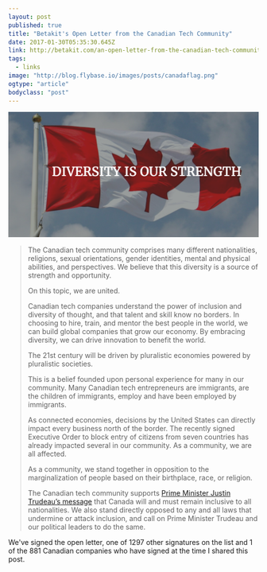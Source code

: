 ```yaml
---
layout: post
published: true
title: "Betakit's Open Letter from the Canadian Tech Community"
date: 2017-01-30T05:35:30.645Z
link: http://betakit.com/an-open-letter-from-the-canadian-tech-community-diversity-is-our-strength/
tags:
  - links
image: "http://blog.flybase.io/images/posts/canadaflag.png"
ogtype: "article"
bodyclass: "post"
---
```


<div class="box-wrap"><div class="box">
	<img src="/images/posts/canadaflag.png" />
</div></div>

> The Canadian tech community comprises many different nationalities, religions, sexual orientations, gender identities, mental and physical abilities, and perspectives. We believe that this diversity is a source of strength and opportunity.
>
> On this topic, we are united.
>
> Canadian tech companies understand the power of inclusion and diversity of thought, and that talent and skill know no borders. In choosing to hire, train, and mentor the best people in the world, we can build global companies that grow our economy. By embracing diversity, we can drive innovation to benefit the world.
>
> The 21st century will be driven by pluralistic economies powered by pluralistic societies.
>
> This is a belief founded upon personal experience for many in our community. Many Canadian tech entrepreneurs are immigrants, are the children of immigrants, employ and have been employed by immigrants.
>
> As connected economies, decisions by the United States can directly impact every business north of the border. The recently signed Executive Order to block entry of citizens from seven countries has already impacted several in our community. As a community, we are all affected.
>
> As a community, we stand together in opposition to the marginalization of people based on their birthplace, race, or religion.
>
> The Canadian tech community supports [Prime Minister Justin Trudeau’s message](https://twitter.com/JustinTrudeau/status/825438460265762816) that Canada will and must remain inclusive to all nationalities. We also stand directly opposed to any and all laws that undermine or attack inclusion, and call on Prime Minister Trudeau and our political leaders to do the same.

We've signed the open letter, one of 1297 other signatures on the list and 1 of the 881 Canadian companies who have signed at the time I shared this post.
